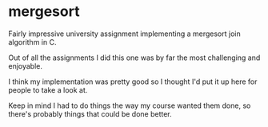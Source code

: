 # mergesort
Fairly impressive university assignment implementing a mergesort join algorithm in C.
 
Out of all the assignments I did this one was by far the most challenging and enjoyable.
 
I think my implementation was pretty good so I thought I'd put it up here for people to take a look at.
 
Keep in mind I had to do things the way my course wanted them done, so there's probably things that could be done better.
